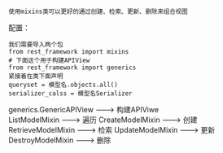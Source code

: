 ```
使用mixins类可以更好的通过创建、检索、更新、删除来组合视图

```
配置：

    我们需要导入两个包
    from rest_framework import mixins
    # 下面这个用于构建APIView
    from rest_framework import generics
    紧接着在类下面声明
    queryset = 模型名.objects.all()
    serializer_calss = 模型名Serializer


generics.GenericAPIView ---> 构建APIViwe   
ListModelMixin  ---> 遍历
CreateModelMixin ---> 创建
RetrieveModelMixin ---> 检索
UpdateModelMixin ---> 更新
DestroyModelMixin ---> 删除